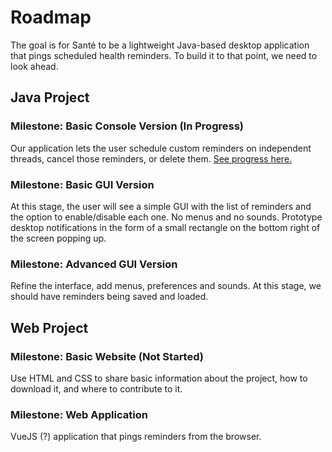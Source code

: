 # Roadmap

The goal is for Santé to be a lightweight Java-based desktop application that pings scheduled health reminders. To build it to that point, we need to look ahead.

## Java Project

### Milestone: Basic Console Version (In Progress)

Our application lets the user schedule custom reminders on independent threads, cancel those reminders, or delete them. [See progress here.](https://github.com/CPP-SEA/sante/projects/1)

### Milestone: Basic GUI Version
At this stage, the user will see a simple GUI with the list of reminders and the option to enable/disable each one. No menus and no sounds. Prototype desktop notifications in the form of a small rectangle on the bottom right of the screen popping up.

### Milestone: Advanced GUI Version
Refine the interface, add menus, preferences and sounds. At this stage, we should have reminders being saved and loaded.

## Web Project

### Milestone: Basic Website (Not Started)

Use HTML and CSS to share basic information about the project, how to download it, and where to contribute to it.

### Milestone: Web Application

VueJS (?) application that pings reminders from the browser.
